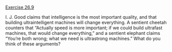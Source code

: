 [Exercise 26.9](ex_9/)

I. J. Good claims that intelligence is the most important quality, and
that building ultraintelligent machines will change everything. A
sentient cheetah counters that “Actually speed is more important; if we
could build ultrafast machines, that would change everything,” and a
sentient elephant claims “You’re both wrong; what we need is ultrastrong
machines.” What do you think of these arguments?
